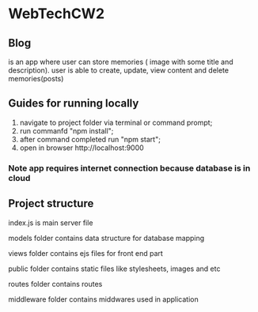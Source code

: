 # WebTechCW2

## Blog 
is an app where user can store memories ( image with some title and description). user is able to create, update, view content and delete memories(posts)

## Guides for running locally
1.  navigate to project folder via terminal or command prompt;
2. run commanfd "npm install";
3. after command completed run "npm start";
4. open in browser http://localhost:9000 
### Note app requires internet connection because database is in cloud

## Project structure

index.js is main server file

models folder contains data structure for database mapping

views folder contains ejs files for front end part

public folder contains static files like stylesheets, images and etc

routes folder contains routes

middleware folder contains middwares used in application


